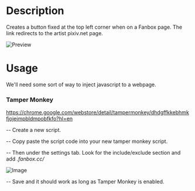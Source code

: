 # Description
Creates a button fixed at the top left corner when on a Fanbox page. The link redirects to the artist pixiv.net page.

![Preview](https://i.imgur.com/ocd3cVx.png)

# Usage

We'll need some sort of way to inject javascript to a webpage.

### Tamper Monkey
https://chrome.google.com/webstore/detail/tampermonkey/dhdgffkkebhmkfjojejmpbldmpobfkfo?hl=en

-- Create a new script.

-- Copy paste the script code into your new tamper monkey script.

-- Then under the settings tab. Look for the include/exclude section and add *.fanbox.cc/*

![Image](https://i.imgur.com/Uh8Fu0W.png)

-- Save and it should work as long as Tamper Monkey is enabled.
